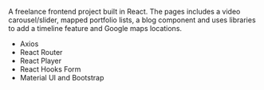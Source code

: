 A freelance frontend project built in React. The pages includes a video carousel/slider, mapped portfolio lists, a blog component and uses libraries to add a timeline feature and Google maps locations.
- Axios
- React Router
- React Player
- React Hooks Form
- Material UI and Bootstrap
